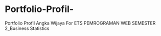 # Portfolio-Profil-
Portfolio Profil Angka Wijaya For ETS PEMROGRAMAN WEB SEMESTER 2_Business Statistics
